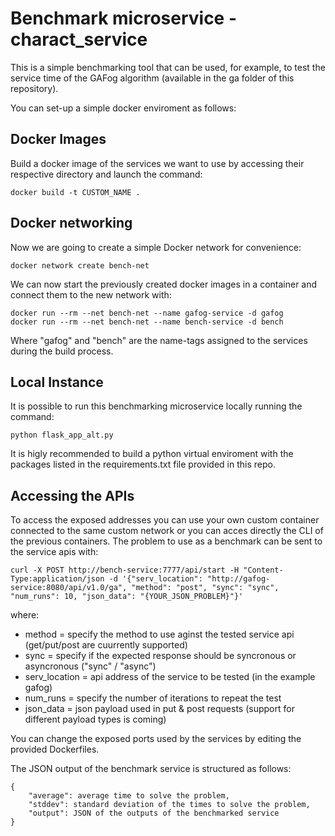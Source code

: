 # Benchmark microservice - charact_service

This is a simple benchmarking tool that can be used, for example, to test the service time of the GAFog algorithm (available in the ga folder of this repository).

You can set-up a simple docker enviroment as follows:

## Docker Images

Build a docker image of the services we want to use by accessing their respective directory and launch the command:

```
docker build -t CUSTOM_NAME .
```

## Docker networking

Now we are going to create a simple Docker network for convenience:

```
docker network create bench-net
```

We can now start the previously created docker images in a container and connect them to the new network with:

```
docker run --rm --net bench-net --name gafog-service -d gafog
docker run --rm --net bench-net --name bench-service -d bench
```

Where "gafog" and "bench" are the name-tags assigned to the services during the build process.

## Local Instance

It is possible to run this benchmarking microservice locally running the command:

```
python flask_app_alt.py
```

It is higly recommended to build a python virtual enviroment with the packages listed in the requirements.txt file provided in this repo.

## Accessing the APIs

To access the exposed addresses you can use your own custom container connected to the same custom network or you can acces directly the CLI of the previous containers.
The problem to use as a benchmark can be sent to the service apis with:

```
curl -X POST http://bench-service:7777/api/start -H "Content-Type:application/json -d '{"serv_location": "http://gafog-service:8080/api/v1.0/ga", "method": "post", "sync": "sync", "num_runs": 10, "json_data": "{YOUR_JSON_PROBLEM}"}'
```

where:

- method = specify the method to use aginst the tested service api (get/put/post are cuurrently supported)
- sync = specify if the expected response should be syncronous or asyncronous ("sync" / "async")
- serv_location = api address of the service to be tested (in the example gafog)
- num_runs = specify the number of iterations to repeat the test
- json_data = json payload used in put & post requests (support for different payload types is coming)

You can change the exposed ports used by the services by editing the provided Dockerfiles.

The JSON output of the benchmark service is structured as follows:

```
{
    "average": average time to solve the problem,
    "stddev": standard deviation of the times to solve the problem,
    "output": JSON of the outputs of the benchmarked service
}
```

